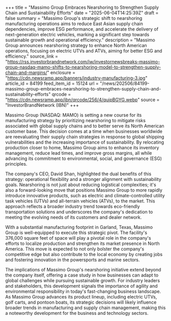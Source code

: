 +++
title = "Massimo Group Embraces Nearshoring to Strengthen Supply Chain and Sustainability Efforts"
date = "2025-06-04T14:25:39Z"
draft = false
summary = "Massimo Group's strategic shift to nearshoring manufacturing operations aims to reduce East Asian supply chain dependencies, improve ESG performance, and accelerate the delivery of next-generation electric vehicles, marking a significant step towards sustainable growth and operational efficiency."
description = "Massimo Group announces nearshoring strategy to enhance North American operations, focusing on electric UTVs and ATVs, aiming for better ESG and efficiency."
source_link = "https://rss.investorbrandnetwork.com/iw/investornewsbreaks-massimo-group-nasdaq-mamo-shifts-to-nearshoring-model-to-strengthen-supply-chain-and-margins/"
enclosure = "https://cdn.newsramp.app/banners/industry-manufacturing-3.jpg"
article_id = 84199
feed_item_id = 15124
url = "/news/202506/84199-massimo-group-embraces-nearshoring-to-strengthen-supply-chain-and-sustainability-efforts"
qrcode = "https://cdn.newsramp.app/ibn/qrcode/256/4/quipBGYG.webp"
source = "InvestorBrandNetwork (IBN)"
+++

<p>Massimo Group (NASDAQ: MAMO) is setting a new course for its manufacturing strategy by prioritizing nearshoring to mitigate risks associated with global supply chains and to better serve its North American customer base. This decision comes at a time when businesses worldwide are reevaluating their supply chain strategies in response to global shipping vulnerabilities and the increasing importance of sustainability. By relocating production closer to home, Massimo Group aims to enhance its inventory management, reduce lead times, and improve gross margins, all while advancing its commitment to environmental, social, and governance (ESG) principles.</p><p>The company's CEO, David Shan, highlighted the dual benefits of this strategy: operational flexibility and a stronger alignment with sustainability goals. Nearshoring is not just about reducing logistical complexities; it's also a forward-looking move that positions Massimo Group to more rapidly introduce innovative products, such as electric and climate-controlled utility task vehicles (UTVs) and all-terrain vehicles (ATVs), to the market. This approach reflects a broader industry trend towards eco-friendly transportation solutions and underscores the company's dedication to meeting the evolving needs of its customers and dealer network.</p><p>With a substantial manufacturing footprint in Garland, Texas, Massimo Group is well-equipped to execute this strategic pivot. The facility's 376,000 square feet of space will play a pivotal role in the company's efforts to localize production and strengthen its market presence in North America. This move is expected to not only bolster the company's competitive edge but also contribute to the local economy by creating jobs and fostering innovation in the powersports and marine sectors.</p><p>The implications of Massimo Group's nearshoring initiative extend beyond the company itself, offering a case study in how businesses can adapt to global challenges while pursuing sustainable growth. For industry leaders and stakeholders, this development signals the importance of agility and environmental responsibility in today's fast-changing business landscape. As Massimo Group advances its product lineup, including electric UTVs, golf carts, and pontoon boats, its strategic decisions will likely influence broader trends in manufacturing and supply chain management, making this a noteworthy development for the business and technology sectors.</p>